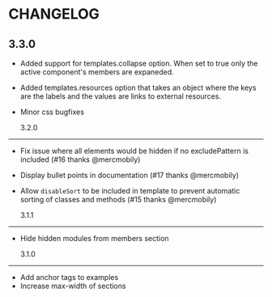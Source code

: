 # CHANGELOG

## 3.3.0

- Added support for templates.collapse option. When set to true only the active component\'s members are expaneded.
- Added templates.resources option that takes an object where the keys are the labels and the values are links to external resources.
- Minor css bugfixes

  3.2.0

---

- Fix issue where all elements would be hidden if no excludePattern is included (#16 thanks @mercmobily)
- Display bullet points in documentation (#17 thanks @mercmobily)
- Allow `disableSort` to be included in template to prevent automatic sorting of classes and methods (#15 thanks @mercmobily)

  3.1.1

---

- Hide hidden modules from members section

  3.1.0

---

- Add anchor tags to examples
- Increase max-width of sections
